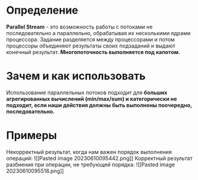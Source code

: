 # Определение
**Parallel Stream** - это возможность работы с потоками не последовательно а параллельно, обрабатывая их несколькими ядрами процессора. Задание разделяется между процессорами и потом процессоры объединяют результаты своих подзаданий и выдают конечный результат. **Многопоточность выполняется под капотом.**
# Зачем и как использовать
Использование параллельных потоков подходит для **больших агрегированных вычислений (min/max/sum) и категорически не подходит, если наши действия должны быть выполнены поочередно, последовательно.**
# Примеры
Некорректный результат, когда нам важен порядок выполнения операций:
![[Pasted image 20230610095442.png]]
Корректный результат разбиения при операции, не требующей порядка:
![[Pasted image 20230610095518.png]]